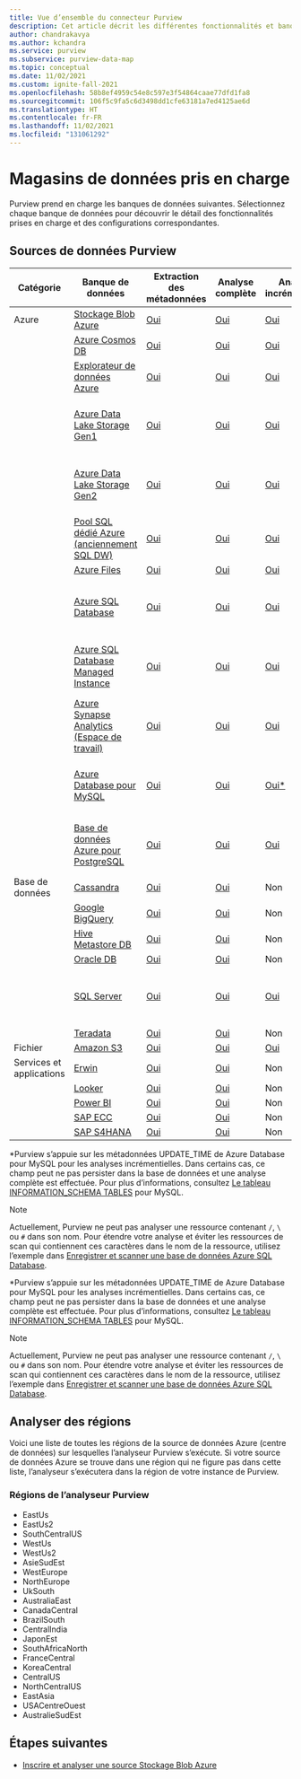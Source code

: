 ```yaml
---
title: Vue d’ensemble du connecteur Purview
description: Cet article décrit les différentes fonctionnalités et banques de données prises en charge dans Purview
author: chandrakavya
ms.author: kchandra
ms.service: purview
ms.subservice: purview-data-map
ms.topic: conceptual
ms.date: 11/02/2021
ms.custom: ignite-fall-2021
ms.openlocfilehash: 58b8ef4959c54e8c597e3f54864caae77dfd1fa8
ms.sourcegitcommit: 106f5c9fa5c6d3498dd1cfe63181a7ed4125ae6d
ms.translationtype: HT
ms.contentlocale: fr-FR
ms.lasthandoff: 11/02/2021
ms.locfileid: "131061292"
---
```

# <a name="supported-data-stores"></a>Magasins de données pris en charge

Purview prend en charge les banques de données suivantes. Sélectionnez chaque banque de données pour découvrir le détail des fonctionnalités prises en charge et des configurations correspondantes.

## <a name="purview-data-sources"></a>Sources de données Purview

|**Catégorie**|  **Banque de données**  |**Extraction des métadonnées**|**Analyse complète**|**Analyse incrémentielle**|**Analyse délimitée**|**Classification**|**Stratégie d'accès**|**Traçabilité**|
|---|---|---|---|---|---|---|---|---|
| Azure | [Stockage Blob Azure](register-scan-azure-blob-storage-source.md)| [Oui](register-scan-azure-blob-storage-source.md#register) | [Oui](register-scan-azure-blob-storage-source.md#scan)|[Oui](register-scan-azure-blob-storage-source.md#scan) | [Oui](register-scan-azure-blob-storage-source.md#scan)|[Oui](register-scan-azure-blob-storage-source.md#scan)| Oui | Non|
||[Azure Cosmos DB](register-scan-azure-cosmos-database.md)| [Oui](register-scan-azure-cosmos-database.md#register) | [Oui](register-scan-azure-cosmos-database.md#scan)|[Oui](register-scan-azure-cosmos-database.md#scan) | [Oui](register-scan-azure-cosmos-database.md#scan)|[Oui](register-scan-azure-cosmos-database.md#scan)|Non|Non|
||[Explorateur de données Azure](register-scan-azure-data-explorer.md)| [Oui](register-scan-azure-data-explorer.md#register) | [Oui](register-scan-azure-data-explorer.md#scan) | [Oui](register-scan-azure-data-explorer.md#scan) | [Oui](register-scan-azure-data-explorer.md#scan)| [Oui](register-scan-azure-data-explorer.md#scan)| Non | Non |
||[Azure Data Lake Storage Gen1](register-scan-adls-gen1.md)| [Oui](register-scan-adls-gen1.md#register) | [Oui](register-scan-adls-gen1.md#scan)|[Oui](register-scan-adls-gen1.md#scan) | [Oui](register-scan-adls-gen1.md#scan)|[Oui](register-scan-adls-gen1.md#scan)| Non |[Traçabilité des données Data Factory](how-to-link-azure-data-factory.md) |
||[Azure Data Lake Storage Gen2](register-scan-adls-gen2.md)| [Oui](register-scan-adls-gen2.md#register) | [Oui](register-scan-adls-gen2.md#scan)|[Oui](register-scan-adls-gen2.md#scan) | [Oui](register-scan-adls-gen2.md#scan)|[Oui](register-scan-adls-gen2.md#scan)| Oui | [Traçabilité des données Data Factory](how-to-link-azure-data-factory.md) |
||[Pool SQL dédié Azure (anciennement SQL DW)](register-scan-azure-synapse-analytics.md)| [Oui](register-scan-azure-synapse-analytics.md#register) | [Oui](register-scan-azure-synapse-analytics.md#scan)| [Oui](register-scan-azure-synapse-analytics.md#scan)| [Oui](register-scan-azure-synapse-analytics.md#scan)| [Oui](register-scan-azure-synapse-analytics.md#scan)| Non | Non|
||[Azure Files](register-scan-azure-files-storage-source.md)|[Oui](register-scan-azure-files-storage-source.md#register) | [Oui](register-scan-azure-files-storage-source.md#scan) | [Oui](register-scan-azure-files-storage-source.md#scan) | [Oui](register-scan-azure-files-storage-source.md#scan) | [Oui](register-scan-azure-files-storage-source.md#scan) | Non | Non |
||[Azure SQL Database](register-scan-azure-sql-database.md)| [Oui](register-scan-azure-sql-database.md#register) | [Oui](register-scan-azure-sql-database.md#scan)|[Oui](register-scan-azure-sql-database.md#scan) | [Oui](register-scan-azure-sql-database.md#scan)|[Oui](register-scan-azure-sql-database.md#scan)| Non |[Traçabilité des données Data Factory](how-to-link-azure-data-factory.md)|
||[Azure SQL Database Managed Instance](register-scan-azure-sql-database-managed-instance.md)| [Oui](register-scan-azure-sql-database-managed-instance.md#register) | [Oui](register-scan-azure-sql-database-managed-instance.md#scan)| [Oui](register-scan-azure-sql-database-managed-instance.md#scan) | [Oui](register-scan-azure-sql-database-managed-instance.md#scan) | [Oui](register-scan-azure-sql-database-managed-instance.md#scan) | Non | [Traçabilité des données Data Factory](how-to-link-azure-data-factory.md) |
||[Azure Synapse Analytics (Espace de travail)](register-scan-synapse-workspace.md)| [Oui](register-scan-synapse-workspace.md#register) | [Oui](register-scan-synapse-workspace.md#scan)| [Oui](register-scan-synapse-workspace.md#scan) | [Oui](register-scan-synapse-workspace.md#scan)| [Oui](register-scan-synapse-workspace.md#scan)| Non| [Oui](how-to-lineage-azure-synapse-analytics.md)|
||[Azure Database pour MySQL](register-scan-azure-mysql-database.md)| [Oui](register-scan-azure-mysql-database.md#register) | [Oui](register-scan-azure-mysql-database.md#scan)| [Oui*](register-scan-azure-mysql-database.md#scan) | [Oui](register-scan-azure-mysql-database.md#scan) | [Oui](register-scan-azure-mysql-database.md#scan) | Non | [Traçabilité des données Data Factory](how-to-link-azure-data-factory.md) |
||[Base de données Azure pour PostgreSQL](register-scan-azure-postgresql.md)| [Oui](register-scan-azure-postgresql.md#register) | [Oui](register-scan-azure-postgresql.md#scan)| [Oui](register-scan-azure-postgresql.md#scan) | [Oui](register-scan-azure-postgresql.md#scan) | [Oui](register-scan-azure-postgresql.md#scan) | Non | [Traçabilité des données Data Factory](how-to-link-azure-data-factory.md) |
|Base de données|[Cassandra](register-scan-cassandra-source.md)|[Oui](register-scan-cassandra-source.md#register) | [Oui](register-scan-cassandra-source.md#scan)| Non | Non | Non | Non| [Oui](how-to-lineage-cassandra.md)|
||[Google BigQuery](register-scan-google-bigquery-source.md)| [Oui](register-scan-google-bigquery-source.md#register)| [Oui](register-scan-google-bigquery-source.md#scan)| Non | Non | Non | Non| [Oui](how-to-lineage-google-bigquery.md)|
||[Hive Metastore DB](register-scan-hive-metastore-source.md)| [Oui](register-scan-hive-metastore-source.md#register)| [Oui](register-scan-hive-metastore-source.md#scan)| Non | Non | Non | Non| Oui |
||[Oracle DB](register-scan-oracle-source.md)| [Oui](register-scan-oracle-source.md#register)| [Oui](register-scan-oracle-source.md#scan)| Non | Non | Non | Non| [Oui](how-to-lineage-oracle.md)|
||[SQL Server](register-scan-on-premises-sql-server.md)| [Oui](register-scan-on-premises-sql-server.md#register) | [Oui](register-scan-on-premises-sql-server.md#scan) | [Oui](register-scan-on-premises-sql-server.md#scan) | [Oui](register-scan-on-premises-sql-server.md#scan) | [Oui](register-scan-on-premises-sql-server.md#scan) | Non| [Traçabilité des données Data Factory](how-to-link-azure-data-factory.md) |
||[Teradata](register-scan-teradata-source.md)| [Oui](register-scan-teradata-source.md#register)| [Oui](register-scan-teradata-source.md#scan)| Non | Non | Non | Non| [Oui](how-to-lineage-teradata.md)|
|Fichier|[Amazon S3](register-scan-amazon-s3.md)|[Oui](register-scan-amazon-s3.md)| [Oui](register-scan-amazon-s3.md)| [Oui](register-scan-amazon-s3.md)| [Oui](register-scan-amazon-s3.md)| [Oui](register-scan-amazon-s3.md)| Non| Oui|
|Services et applications|[Erwin](register-scan-erwin-source.md)| [Oui](register-scan-erwin-source.md#register)| [Oui](register-scan-erwin-source.md#scan)| Non | Non | Non | Non| [Oui](how-to-lineage-erwin.md)|
||[Looker](register-scan-looker-source.md)| [Oui](register-scan-looker-source.md#register)| [Oui](register-scan-looker-source.md#scan)| Non | Non | Non | Non| [Oui](how-to-lineage-looker.md)|
||[Power BI](register-scan-power-bi-tenant.md)| [Oui](register-scan-power-bi-tenant.md#register)| [Oui](register-scan-power-bi-tenant.md#scan)| Non | Non | Non | Non| [Oui](how-to-lineage-powerbi.md)|
||[SAP ECC](register-scan-sapecc-source.md)| [Oui](register-scan-sapecc-source.md#register)| [Oui](register-scan-sapecc-source.md#scan)| Non | Non | Non | Non| [Oui](how-to-lineage-sapecc.md)|
||[SAP S4HANA](register-scan-saps4hana-source.md)| [Oui](register-scan-saps4hana-source.md#register)| [Oui](register-scan-saps4hana-source.md#scan)| Non | Non | Non | Non| [Oui](how-to-lineage-sapecc.md)|

\*Purview s’appuie sur les métadonnées UPDATE_TIME de Azure Database pour MySQL pour les analyses incrémentielles. Dans certains cas, ce champ peut ne pas persister dans la base de données et une analyse complète est effectuée. Pour plus d’informations, consultez [Le tableau INFORMATION_SCHEMA TABLES](https://dev.mysql.com/doc/refman/5.7/en/information-schema-tables-table.html) pour MySQL. 

> [!NOTE]
> Actuellement, Purview ne peut pas analyser une ressource contenant `/`, `\` ou `#` dans son nom. Pour étendre votre analyse et éviter les ressources de scan qui contiennent ces caractères dans le nom de la ressource, utilisez l’exemple dans [Enregistrer et scanner une base de données Azure SQL Database](register-scan-azure-sql-database.md#creating-the-scan).

\*Purview s’appuie sur les métadonnées UPDATE_TIME de Azure Database pour MySQL pour les analyses incrémentielles. Dans certains cas, ce champ peut ne pas persister dans la base de données et une analyse complète est effectuée. Pour plus d’informations, consultez [Le tableau INFORMATION_SCHEMA TABLES](https://dev.mysql.com/doc/refman/5.7/en/information-schema-tables-table.html) pour MySQL. 

> [!NOTE]
> Actuellement, Purview ne peut pas analyser une ressource contenant `/`, `\` ou `#` dans son nom. Pour étendre votre analyse et éviter les ressources de scan qui contiennent ces caractères dans le nom de la ressource, utilisez l’exemple dans [Enregistrer et scanner une base de données Azure SQL Database](register-scan-azure-sql-database.md#creating-the-scan).

## <a name="scan-regions"></a>Analyser des régions
Voici une liste de toutes les régions de la source de données Azure (centre de données) sur lesquelles l’analyseur Purview s’exécute. Si votre source de données Azure se trouve dans une région qui ne figure pas dans cette liste, l’analyseur s’exécutera dans la région de votre instance de Purview.
 
### <a name="purview-scanner-regions"></a>Régions de l’analyseur Purview

- EastUs
- EastUs2 
- SouthCentralUS
- WestUs
- WestUs2
- AsieSudEst
- WestEurope
- NorthEurope
- UkSouth
- AustraliaEast
- CanadaCentral
- BrazilSouth
- CentralIndia
- JaponEst
- SouthAfricaNorth
- FranceCentral
- KoreaCentral
- CentralUS
- NorthCentralUS
- EastAsia
- USACentreOuest
- AustralieSudEst

## <a name="next-steps"></a>Étapes suivantes

- [Inscrire et analyser une source Stockage Blob Azure](register-scan-azure-blob-storage-source.md)
